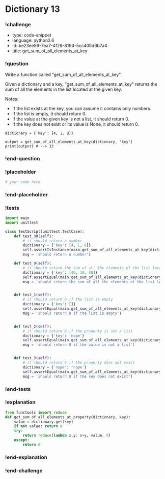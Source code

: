 # Dictionary 13

### !challenge

* type: code-snippet
* language: python3.6
* id: be23ee89-7ea7-4f26-8194-5cc405d6b7a4
* title: get_sum_of_all_elements_at_key

### !question

Write a function called "get_sum_of_all_elements_at_key".

Given a dictionary and a key, "get_sum_of_all_elements_at_key" returns the sum of all the elements in the list located at the given key.

Notes:

* If the list exists at the key, you can assume it contains only numbers.
* If the list is empty, it should return 0.
* If the value at the given key is not a list, it should return 0.
* If the key does not exist or its value is None, it should return 0.

```
dictionary = {'key': [4, 1, 8]}

output = get_sum_of_all_elements_at_key(dictionary, 'key')
print(output) # --> 13
```

### !end-question

### !placeholder

```python
# your code here

```

### !end-placeholder

### !tests

```python
import main
import unittest

class TestScript(unittest.TestCase):
    def test_00(self):
        # it should return a number
        dictionary = {'key': [4, 1, 8]}
        self.assertIsInstance(main.get_sum_of_all_elements_at_key(dictionary, 'key'), (int, float),
        msg = 'should return a number')

    def test_0(self):
        # it should return the sum of all the elements of the list located at key
        dictionary = {'key': [40, 10, 80]}
        self.assertEqual(main.get_sum_of_all_elements_at_key(dictionary, 'key'), 130,
        msg = 'should return the sum of all the elements of the list located at key')


    def test_1(self):
        # it should return 0 if the list is empty
        dictionary = {'key': []}
        self.assertEqual(main.get_sum_of_all_elements_at_key(dictionary, 'key'), 0,
        msg = 'should return 0 if the list is empty')


    def test_2(self):
        # it should return 0 if the property is not a list
        dictionary = {'key': 'nope'}
        self.assertEqual(main.get_sum_of_all_elements_at_key(dictionary, 'key'), 0,
        msg = 'should return 0 if the value is not a list')


    def test_3(self):
        # it should return 0 if the property does not exist
        dictionary = {'nope': 'nope'}
        self.assertEqual(main.get_sum_of_all_elements_at_key(dictionary, 'key'), 0,
        msg = 'should return 0 if the key does not exist')


```

### !end-tests

### !explanation
```python
from functools import reduce
def get_sum_of_all_elements_at_property(dictionary, key):
    value = dictionary.get(key)
    if not value: return 0
    try:
        return reduce(lambda x,y: x+y, value, 0)
    except:
        return 0
```
### !end-explanation

### !end-challenge
